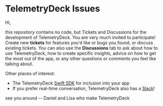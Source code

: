 # TelemetryDeck Issues

Hi, 

this repository contains no code, but Tickets and Discussions for the development of TelemetryDeck. You are very much invited to participate! Create new **tickets** for features you'd like or bugs you found, or discuss existing tickets. You can also use the **Discussions** tab to ask about how to use TelemetryDeck, how to create specific insights, advice on how to get the most out of the app, or any other questions or comments you feel like talking about.

Other places of interest:

- The TelemetryDeck [Swift SDK](https://github.com/TelemetryDeck/SwiftClient) for inclusion into your app
- If you prefer real-time conversation, TelemetryDeck also has a [Slack](https://telemetrydeck.com/slack/)!

see you around
-- Daniel and Lisa who make TelemetryDeck
